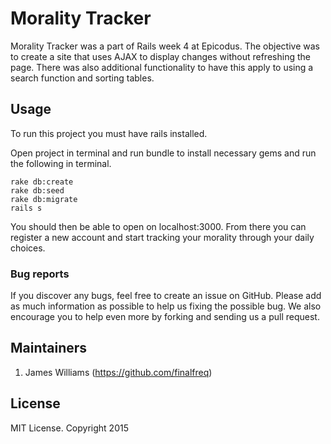 # Morality Tracker

Morality Tracker was a part of Rails week 4 at Epicodus. The objective was to create a site that uses AJAX to display changes without refreshing the page. There was also additional functionality to have this apply to using a search function and sorting tables. 

## Usage

To run this project you must have rails installed.

Open project in terminal and run bundle to install necessary gems and run the following in terminal.

```
rake db:create
rake db:seed
rake db:migrate
rails s
```

You should then be able to open on localhost:3000. From there you can register a new account and start tracking your morality through your daily choices. 

### Bug reports

If you discover any bugs, feel free to create an issue on GitHub. Please add as much information as
possible to help us fixing the possible bug. We also encourage you to help even more by forking and
sending us a pull request.


## Maintainers
1. James Williams (https://github.com/finalfreq)


## License
MIT License. Copyright 2015
